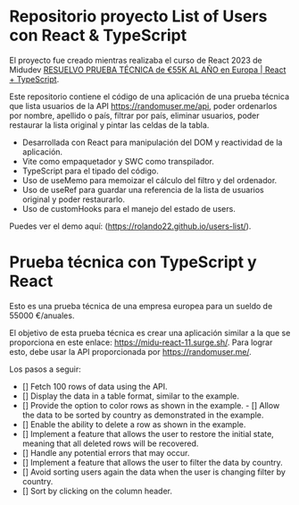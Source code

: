 # Repositorio proyecto List of Users con React & TypeScript

El proyecto fue creado mientras realizaba el curso de React 2023 de Midudev [RESUELVO PRUEBA TÉCNICA de €55K AL AÑO en Europa | React + TypeScript](https://www.youtube.com/@midulive).

Este repositorio contiene el código de una aplicación de una prueba técnica que lista usuarios de la API https://randomuser.me/api, poder ordenarlos por nombre, apellido o país, filtrar por país, eliminar usuarios, poder restaurar la lista original y pintar las celdas de la tabla.

- Desarrollada con React para manipulación del DOM y reactividad de la aplicación.
- Vite como empaquetador y SWC como transpilador.
- TypeScript para el tipado del código.
- Uso de useMemo para memoizar el cálculo del filtro y del ordenador.
- Uso de useRef para guardar una referencia de la lista de usuarios original y poder restaurarlo.
- Uso de customHooks para el manejo del estado de users.

Puedes ver el demo aquí: (https://rolando22.github.io/users-list/).

# Prueba técnica con TypeScript y React

Esto es una prueba técnica de una empresa europea para un sueldo de 55000 €/anuales.

El objetivo de esta prueba técnica es crear una aplicación similar a la que se proporciona en este enlace: https://midu-react-11.surge.sh/. Para lograr esto, debe usar la API proporcionada por https://randomuser.me/.

Los pasos a seguir:

- [] Fetch 100 rows of data using the API.
- [] Display the data in a table format, similar to the example.
- [] Provide the option to color rows as shown in the example.
- [] Allow the data to be sorted by country as demonstrated in the example.
- [] Enable the ability to delete a row as shown in the example.
- [] Implement a feature that allows the user to restore the initial state, meaning that all deleted rows will be recovered.
- [] Handle any potential errors that may occur.
- [] Implement a feature that allows the user to filter the data by country.
- [] Avoid sorting users again the data when the user is changing filter by country.
- [] Sort by clicking on the column header.
